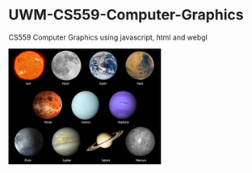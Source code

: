 # UWM-CS559-Computer-Graphics
CS559 Computer Graphics using javascript, html and webgl

<img src="hw2/SolarSystem.jpg" width = "60%" />
